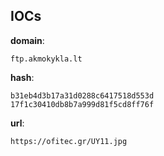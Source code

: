 
## IOCs

__domain__:

```text
ftp.akmokykla.lt
```
__hash__:

```text
b31eb4d3b17a31d0288c6417518d553d
17f1c30410db8b7a999d81f5cd8ff76f
```
__url__:

```text
https://ofitec.gr/UY11.jpg
```